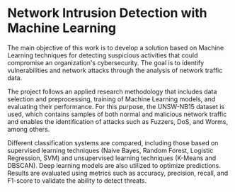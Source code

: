 # Network Intrusion Detection with Machine Learning

The main objective of this work is to develop a solution based on Machine Learning techniques for detecting suspicious activities that could compromise an organization's cybersecurity. The goal is to identify vulnerabilities and network attacks through the analysis of network traffic data.

The project follows an applied research methodology that includes data selection and preprocessing, training of Machine Learning models, and evaluating their performance. For this purpose, the UNSW-NB15 dataset is used, which contains samples of both normal and malicious network traffic and enables the identification of attacks such as Fuzzers, DoS, and Worms, among others.

Different classification systems are compared, including those based on supervised learning techniques (Naive Bayes, Random Forest, Logistic Regression, SVM) and unsupervised learning techniques (K-Means and DBSCAN). Deep learning models are also utilized to optimize predictions. Results are evaluated using metrics such as accuracy, precision, recall, and F1-score to validate the ability to detect threats.

